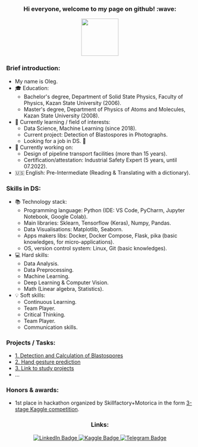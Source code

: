 <h3 align="center">
  Hi everyone, welcome to my page on github! :wave:
</h3>


<div id="header" align="center">
  <img src="https://media.giphy.com/media/k0ijJhqrUP4T2EvmJ1/giphy.gif" width="100"/>
</div>


### Brief introduction:
- My name is Oleg. 
- :mortar_board: Education:  
  - Bachelor's degree, Department of Solid State Physics, Faculty of Physics, Kazan State University (2006).  
  - Master's degree, Department of Physics of Atoms and Molecules, Kazan State University (2008). 
- :book: Currently learning / field of interests:  
  - Data Science, Machine Learning (since 2018).  
  - Current project: Detection of Blastospores in Photographs.
  - Looking for a job in DS. :eyes:
- :construction_worker: Currently working on:  
  - Design of pipeline transport facilities (more than 15 years).  
  - Certification/attestation: Industrial Safety Expert (5 years, until 07.2022).  
- :us: English: Pre-Intermediate (Reading & Translating with a dictionary).  


### Skills in DS:
- :books: Technology stack:
  - Programming language: Python (IDE: VS Code, PyCharm, Jupyter Notebook, Google Colab).  
  - Main libraries: Sklearn, Tensorflow (Keras), Numpy, Pandas.
  - Data Visualisations: Matplotlib, Seaborn.  
  - Apps makers libs: Docker, Docker Compose, Flask, pika (basic knowledges, for micro-applications).
  - OS, version control system: Linux, Git (basic knowledges).
- :computer: Hard skills:
  - Data Analysis.
  - Data Preprocessing.
  - Machine Learning.
  - Deep Learning & Computer Vision.
  - Math (Linear algebra, Statistics).
- :bulb: Soft skills:
  - Continuous Learning.
  - Team Player.
  - Critical Thinking.
  - Team Player.
  - Communication skills.


### Projects / Tasks:
- [1. Detection and Calculation of Blastospores](https://github.com/ostrebko/calc_blastos)
- [2. Hand gesture prediction](https://github.com/gesture-classification/gesture_classification)
- [3. Link to study projects](url...)
- ...


### Honors & awards:
- 1st place in hackathon organized by Skillfactory+Motorica in the form [3-stage Kaggle competition](https://www.kaggle.com/competitions/motorica-advanced-gesture-classification).


<h3 align="center">
  Links:
</h3>


<div id="badges" align="center">
  <a href="https://www.linkedin.com/in/oleg-strebkov/">
    <img src="https://img.shields.io/badge/LinkedIn-blue?style=for-the-badge&logo=linkedin&logoColor=white" alt="LinkedIn Badge"/>
  </a>
  <a href="https://www.kaggle.com/ostrebko/">
    <img src="https://img.shields.io/badge/Kaggle-blue?style=for-the-badge&logo=kaggle&logoColor=white" alt="Kaggle Badge"/>
  </a>
  <a href="https://t.me/ostrebko/">
    <img src="https://img.shields.io/badge/Telegram-blue?style=for-the-badge&logo=telegram&logoColor=white" alt="Telegram Badge"/>
  </a>
</div>

<div id="badges" align="center">
    <img src="https://komarev.com/ghpvc/?username=ostrebko&style=flat-square&color=blue" alt=""/>
  </a>
</div>

